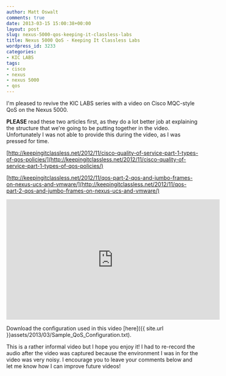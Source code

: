 ```yaml
---
author: Matt Oswalt
comments: true
date: 2013-03-15 15:00:38+00:00
layout: post
slug: nexus-5000-qos-keeping-it-classless-labs
title: Nexus 5000 QoS - Keeping It Classless Labs
wordpress_id: 3233
categories:
- KIC LABS
tags:
- cisco
- nexus
- nexus 5000
- qos
---
```


I'm pleased to revive the KIC LABS series with a video on Cisco MQC-style QoS on the Nexus 5000.

**PLEASE** read these two articles first, as they do a lot better job at explaining the structure that we're going to be putting together in the video. Unfortunately I was not able to provide this during the video, as I was pressed for time.

[http://keepingitclassless.net/2012/11/cisco-quality-of-service-part-1-types-of-qos-policies/](http://keepingitclassless.net/2012/11/cisco-quality-of-service-part-1-types-of-qos-policies/)

[http://keepingitclassless.net/2012/11/qos-part-2-qos-and-jumbo-frames-on-nexus-ucs-and-vmware/](http://keepingitclassless.net/2012/11/qos-part-2-qos-and-jumbo-frames-on-nexus-ucs-and-vmware/)

<div style="text-align: center"><iframe width="560" height="315" src="http://www.youtube.com/embed/eSdybCEIs94" frameborder="0" allowfullscreen></iframe></div>

Download the configuration used in this video [here]({{ site.url }}assets/2013/03/Sample_QoS_Configuration.txt).

This is a rather informal video but I hope you enjoy it! I had to re-record the audio after the video was captured because the environment I was in for the video was very noisy. I encourage you to leave your comments below and let me know how I can improve future videos!
